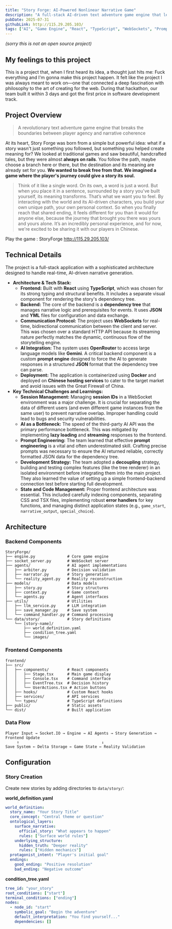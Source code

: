 ```yaml
---
title: "Story Forge: AI-Powered Nonlinear Narrative Game"
description: "A full-stack AI-driven text adventure game engine that lets players break the linear storyline and co-create unique stories."
pubDate: 2025-07-31
githubLink: http://115.29.205.103/
tags: ["AI", "Game Engine", "React", "TypeScript", "WebSockets", "Prompt Engineering", "Full Stack"]
---
```



*(sorry this is not an open source project)*

## My feelings to this project

This is a project that, when I first heard its idea,  a thought just hits me: Fuck everything and I'm gonna make this project happen. It felt like the project I was always meant to work on—one that connected a deep fascination with philosophy to the art of creating for the web. During that hackathon, our team built it within 3 days and got the first price in software development track.

## Project Overview

> A revolutionary text adventure game engine that breaks the boundaries between player agency and narrative coherence

At its heart, Story Forge was born from a simple but powerful idea: what if a story wasn't just something you followed, but something you helped create meaning for? We looked at traditional games and saw beautiful, handcrafted tales, but they were almost **always on rails**. You follow the path, maybe choose a branch here or there, but the destination and its meaning are already set for you. **We wanted to break free from that. We imagined a game where the player's journey could give a story its soul.**

> Think of it like a single word. On its own, a word is just a word. But when you place it in a sentence, surrounded by a story you've built yourself, its meaning transforms. That’s what we want you to feel. By interacting with the world and its AI-driven characters, you build your own unique path, your own personal context. So when you finally reach that shared ending, it feels different for you than it would for anyone else, because the journey that brought you there was yours and yours alone. It’s an incredibly personal experience, and for now, we're excited to be sharing it with our players in Chinese.

Play the game : StoryForge http://115.29.205.103/

## Technical Details

The project is a full-stack application with a sophisticated architecture designed to handle real-time, AI-driven narrative generation.

- **Architecture & Tech Stack:**
  - **Frontend:** Built with **React** using **TypeScript**, which was chosen for its strong typing and structural benefits. It includes a separate visual component for rendering the story's dependency tree.
  - **Backend:** The core of the backend is a **dependency tree** that manages narrative logic and prerequisites for events. It uses **JSON** and **YML** files for configuration and data exchange.
  - **Communication Protocol:** The project uses **WebSockets** for real-time, bidirectional communication between the client and server. This was chosen over a standard HTTP API because its streaming nature perfectly matches the dynamic, continuous flow of the storytelling engine.
  - **AI Integration:** The system uses **OpenRouter** to access large language models like **Gemini**. A critical backend component is a custom **prompt engine** designed to force the AI to generate responses in a structured **JSON** format that the dependency tree can parse.
  - **Deployment:** The application is containerized using **Docker** and deployed on **Chinese hosting services** to cater to the target market and avoid issues with the Great Firewall of China.
- **Key Technical Challenges and Learnings:**
  - **Session Management:** Managing **session IDs** in a WebSocket environment was a major challenge. It is crucial for separating the data of different users (and even different game instances from the same user) to prevent narrative overlap. Improper handling could lead to bugs and security vulnerabilities.
  - **AI as a Bottleneck:** The speed of the third-party AI API was the primary performance bottleneck. This was mitigated by implementing **lazy loading** and **streaming** responses to the frontend.
  - **Prompt Engineering:** The team learned that effective **prompt engineering** is a vital and often underestimated skill. Crafting precise prompts was necessary to ensure the AI returned reliable, correctly formatted JSON data for the dependency tree.
  - **Development Strategy:** The team adopted a **decoupling** strategy, building and testing complex features (like the tree renderer) in an isolated environment before integrating them into the main project. They also learned the value of setting up a simple frontend-backend connection test before starting full development.
  - **State and Code Management:** Proper frontend architecture was essential. This included carefully indexing components, separating CSS and TSX files, implementing robust **error handlers** for key functions, and managing distinct application states (e.g., `game_start`, `narrative_output`, `special_choice`).

## Architecture

### Backend Components
```
StoryForge/
├── engine.py              # Core game engine
├── socket_server.py       # WebSocket server
├── agents/                # AI agent implementations
│   ├── arbiter.py         # Decision validation
│   ├── narrator.py        # Story generation
│   └── reality_agent.py   # Reality reconstruction
├── models/                # Data models
│   ├── story.py           # Story structures
│   ├── context.py         # Game context
│   └── agents.py          # Agent interfaces
├── utils/                 # Utilities
│   ├── llm_service.py     # LLM integration
│   ├── save_manager.py    # Save system
│   └── command_handler.py # Command processing
└── data/story/            # Story definitions
    └── [story-name]/
        ├── world_definition.yaml
        ├── condition_tree.yaml
        └── images/
```

### Frontend Components
```
frontend/
├── src/
│   ├── components/        # React components
│   │   ├── Stage.tsx      # Main game display
│   │   ├── Console.tsx    # Command interface
│   │   ├── EventTree.tsx  # Decision history
│   │   └── UserActions.tsx # Action buttons
│   ├── hooks/             # Custom React hooks
│   ├── services/          # API services
│   └── types/             # TypeScript definitions
├── public/                # Static assets
└── dist/                  # Built application
```

### Data Flow
```
Player Input → Socket.IO → Engine → AI Agents → Story Generation → Frontend Update
     ↑                                    ↓
Save System ← Delta Storage ← Game State ← Reality Validation
```

## Configuration

### Story Creation
Create new stories by adding directories to `data/story/`:

**world_definition.yaml**
```yaml
world_definition:
  story_name: "Your Story Title"
  core_concept: "Central theme or question"
  ontological_layers:
    surface_narrative:
      official_story: "What appears to happen"
      rules: ["Surface world rules"]
    underlying_structure:
      hidden_truth: "Deeper reality"
      rules: ["Hidden mechanics"]
  protagonist_intent: "Player's initial goal"
  endings:
    good_ending: "Positive resolution"
    bad_ending: "Negative outcome"
```

**condition_tree.yaml**

```yaml
tree_id: "your_story"
root_conditions: ["start"]
terminal_conditions: ["ending"]
nodes:
  - node_id: "start"
    symbolic_goal: "Begin the adventure"
    default_interpretation: "You find yourself..."
    dependencies: []
```
